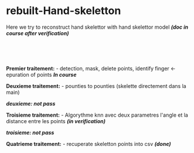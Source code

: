# rebuilt-Hand-skeletton

Here we try to reconstruct hand skelettor with hand skelettor model <strong><em>(doc in course after verification) </em></strong>

<br><br><br>

<strong>Premier traitement:</strong> - detection, mask, delete points, identify finger <- epuration of points <strong><em> In course </em></strong>

<strong>Deuxieme traitement:</strong>  - pounties to pounties (skelette directement dans la main)

<strong><em> deuxieme: not pass </em></strong>

<strong>Troisieme traitement:</strong>  - Algorythme knn avec deux parametres l'angle et la distance entre les points <strong><em>(in verification) </em></strong>

<strong><em> troisieme: not pass </em></strong>

<strong>Quatrieme traitement:</strong>  - recuperate skeletton points into csv <strong><em>(done) </em></strong>




